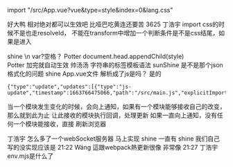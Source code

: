 


import "/src/App.vue?vue&type=style&index=0&lang.css"


好大鸭
相对绝对都可以生效吧 
比哑巴吃黄连还要苦
3625 
丁浩宇
import css的时候不是也走resolveId，
不能在transform中增加一个判断条件是不是css结尾，如果是进入 






shine
\n var?空格？ 
Potter
document.head.appendChild(style)  
Potter
加完就自动生效 
帅汤汤
字符串的标签模板语法 
sunShine
是不是那个json格式化的问题 
shine
App.vue文件 解析成了js是吗？ 是的



```
{"type":"update","updates":[{"type":"js-update","timestamp":1663766475066,"path":"/src/main.js","explicitImportRequired":false,"acceptedPath":"/src/renderModule.js"}]}
```

当一个模块发生变化的时候，会向上通知，如果有一个模块能够接收自己的改变，那么就到此为止
让此接收的模块执行回调，处理更新
如果一直向上通知，没有任何一个模块能接收，直接 刷新浏览器


丁浩宇
怎么多了一个webSocket服务器 
马上实现
shine
一直有 
shine
我们自己写的没实现应该是 
21:22
Wáng
這跟webpack熱更新很像 非常像
21:27
丁浩宇
env.mjs是什么了 